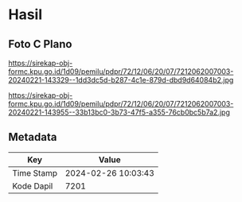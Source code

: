 # Hasil

## Foto C Plano

https://sirekap-obj-formc.kpu.go.id/1d09/pemilu/pdpr/72/12/06/20/07/7212062007003-20240221-143329--1dd3dc5d-b287-4c1e-879d-dbd9d64084b2.jpg

https://sirekap-obj-formc.kpu.go.id/1d09/pemilu/pdpr/72/12/06/20/07/7212062007003-20240221-143955--33b13bc0-3b73-47f5-a355-76cb0bc5b7a2.jpg


## Metadata

| Key        | Value               |
| ---------- | ------------------- |
| Time Stamp | 2024-02-26 10:03:43 |
| Kode Dapil | 7201                |



